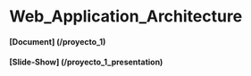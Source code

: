 # Web_Application_Architecture

#### [Document] (/proyecto_1)
#### [Slide-Show] (/proyecto_1_presentation)
